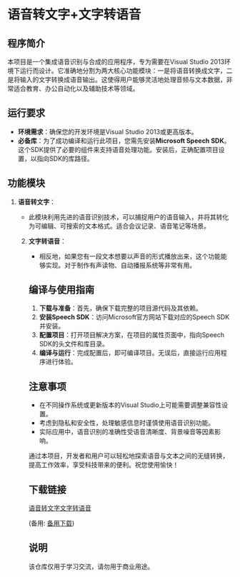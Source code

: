 # 语音转文字+文字转语音

## 程序简介

本项目是一个集成语音识别与合成的应用程序，专为需要在Visual Studio 2013环境下运行而设计。它准确地分割为两大核心功能模块：一是将语音转换成文字，二是将输入的文字转换成语音输出。这使得用户能够灵活地处理音频与文本数据，非常适合教育、办公自动化以及辅助技术等领域。

## 运行要求

- **环境需求**：确保您的开发环境是Visual Studio 2013或更高版本。
- **必备库**：为了成功编译和运行此项目，您需先安装**Microsoft Speech SDK**。这个SDK提供了必要的组件来支持语音处理功能。安装后，正确配置项目设置，以指向SDK的库路径。

## 功能模块

1. **语音转文字**：
    - 此模块利用先进的语音识别技术，可以捕捉用户的语音输入，并将其转化为可编辑、可搜索的文本格式。适合会议记录、语音笔记等场景。

    2. **文字转语音**：
        - 相反地，如果您有一段文本想要以声音的形式播放出来，这个功能能够实现。对于制作有声读物、自动播报系统等非常有用。

        ## 编译与使用指南

        1. **下载与准备**：首先，确保下载完整的项目源代码及其依赖。
        2. **安装Speech SDK**：访问Microsoft官方网站下载对应的Speech SDK并安装。
        3. **配置项目**：打开项目解决方案，在项目的属性页面中，指向Speech SDK的头文件和库目录。
        4. **编译与运行**：完成配置后，即可编译项目。无误后，直接运行应用程序进行体验。

        ## 注意事项

        - 在不同操作系统或更新版本的Visual Studio上可能需要调整兼容性设置。
        - 考虑到隐私和安全性，处理敏感信息时谨慎使用语音识别功能。
        - 实际应用中，语音识别的准确性受语音清晰度、背景噪音等因素影响。

        通过本项目，开发者和用户可以轻松地探索语音与文本之间的无缝转换，提高工作效率，享受科技带来的便利。祝您使用愉快！

        ## 下载链接
        [语音转文字文字转语音]() 

        (备用: [备用下载](https://pan.baidu.com/s/16IAZe3R_YrX06P93T9Hm6w?pwd=1234))

        ## 说明

        该仓库仅用于学习交流，请勿用于商业用途。
